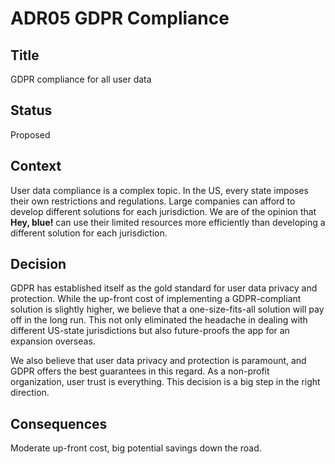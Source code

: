# ADR05 GDPR Compliance

## Title
GDPR compliance for all user data

## Status
Proposed

## Context
User data compliance is a complex topic. In the US, every state imposes their own restrictions and regulations. Large 
companies can afford to develop different solutions for each jurisdiction. We are of the opinion that **Hey, blue!** can use
their limited resources more efficiently than developing a different solution for each jurisdiction.

## Decision
GDPR has established itself as the gold standard for user data privacy and protection. While the up-front cost of 
implementing a GDPR-compliant solution is slightly higher, we believe that a one-size-fits-all solution will pay off
in the long run. This not only eliminated the headache in dealing with different US-state jurisdictions but also
future-proofs the app for an expansion overseas.

We also believe that user data privacy and protection is paramount, and GDPR offers the best guarantees in this regard.
As a non-profit organization, user trust is everything. This decision is a big step in the right direction.

## Consequences
Moderate up-front cost, big potential savings down the road.